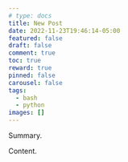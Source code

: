 ```yaml
---
# type: docs 
title: New Post
date: 2022-11-23T19:46:14-05:00
featured: false
draft: false
comment: true
toc: true
reward: true
pinned: false
carousel: false
tags: 
  - bash
  - python
images: []
---
```


Summary.

<!--more-->

Content.
